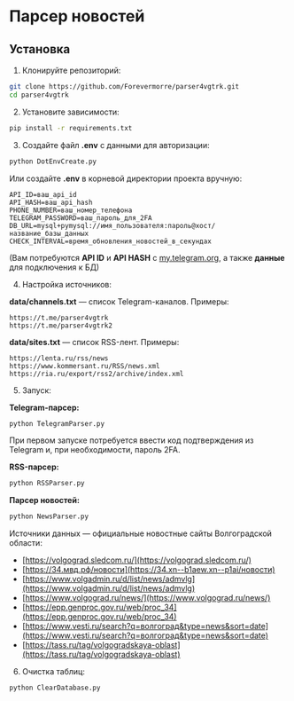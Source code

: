 # Парсер новостей
## Установка

1. Клонируйте репозиторий:

```bash
git clone https://github.com/Forevermorre/parser4vgtrk.git
cd parser4vgtrk
```

2. Установите зависимости:

```bash
pip install -r requirements.txt
```

3. Создайте файл **.env** с данными для авторизации:

```bash
python DotEnvCreate.py
```
Или создайте **.env** в корневой директории проекта вручную:
```
API_ID=ваш_api_id
API_HASH=ваш_api_hash
PHONE_NUMBER=ваш_номер_телефона
TELEGRAM_PASSWORD=ваш_пароль_для_2FA
DB_URL=mysql+pymysql://имя_пользователя:пароль@хост/название_базы_данных
CHECK_INTERVAL=время_обновления_новостей_в_секундах
```
(Вам потребуются **API ID** и **API HASH** с [my.telegram.org](https://my.telegram.org/), а также **данные** для подключения к БД)

4. Настройка источников:

**data/channels.txt** — список Telegram-каналов. Примеры:
```
https://t.me/parser4vgtrk
https://t.me/parser4vgtrk2
```
**data/sites.txt** — список RSS-лент. Примеры:
```
https://lenta.ru/rss/news
https://www.kommersant.ru/RSS/news.xml
https://ria.ru/export/rss2/archive/index.xml
```

5. Запуск:

**Telegram-парсер:**
```bash
python TelegramParser.py
```
При первом запуске потребуется ввести код подтверждения из Telegram и, при необходимости, пароль 2FA.

**RSS-парсер:**
```bash
python RSSParser.py
```

**Парсер новостей:**
```bash
python NewsParser.py
```
Источники данных — официальные новостные сайты Волгоградской области:
- [https://volgograd.sledcom.ru/](https://volgograd.sledcom.ru/)
- [https://34.мвд.рф/новости](https://34.xn--b1aew.xn--p1ai/новости)
- [https://www.volgadmin.ru/d/list/news/admvlg](https://www.volgadmin.ru/d/list/news/admvlg)
- [https://www.volgograd.ru/news/](https://www.volgograd.ru/news/)
- [https://epp.genproc.gov.ru/web/proc_34](https://epp.genproc.gov.ru/web/proc_34)
- [https://www.vesti.ru/search?q=волгоград&type=news&sort=date](https://www.vesti.ru/search?q=волгоград&type=news&sort=date)
- [https://tass.ru/tag/volgogradskaya-oblast](https://tass.ru/tag/volgogradskaya-oblast)

6. Очистка таблиц:

```bash
python ClearDatabase.py
```